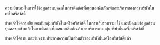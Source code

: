 ความยินยอมในการใช้ข้อมูลส่วนบุคคลในการติดต่อเพื่อเสนอผลิตภัณฑ์และบริการของกลุ่มบริษัทในเครือศรีสวัสดิ์

ข้าพเจ้าให้ความยินยอมกับกลุ่มบริษัทในเครือศรีสวัสดิ์ ในการเก็บรวบรวม ใช้
และเปิดเผยข้อมูลส่วนบุคคลของข้าพเจ้าในการติดต่อเพื่อเสนอผลิตภัณฑ์
และบริการของกลุ่มบริษัทในเครือศรีสวัสดิ์

ข้าพเจ้าได้อ่าน
และรับทราบประกาศความเป็นส่วนตัวของบริษัทในเครือศรีสวัสดิ์แล้ว
